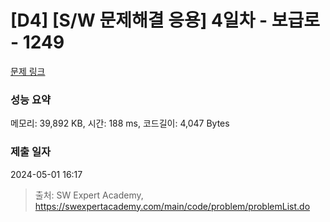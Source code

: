 # [D4] [S/W 문제해결 응용] 4일차 - 보급로 - 1249 

[문제 링크](https://swexpertacademy.com/main/code/problem/problemDetail.do?contestProbId=AV15QRX6APsCFAYD) 

### 성능 요약

메모리: 39,892 KB, 시간: 188 ms, 코드길이: 4,047 Bytes

### 제출 일자

2024-05-01 16:17



> 출처: SW Expert Academy, https://swexpertacademy.com/main/code/problem/problemList.do